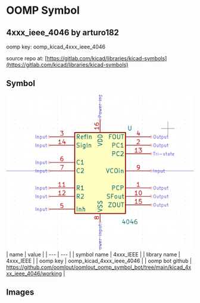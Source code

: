 # OOMP Symbol  
## 4xxx_ieee_4046  by arturo182  
  
oomp key: oomp_kicad_4xxx_ieee_4046  
  
source repo at: [https://gitlab.com/kicad/libraries/kicad-symbols](https://gitlab.com/kicad/libraries/kicad-symbols)  
## Symbol  
  
[![working.png](working_600.png)](working.png)  
| name | value | 
| --- | --- | 
| symbol name | 4xxx_IEEE | 
| library name | 4xxx_IEEE | 
| oomp key | oomp_kicad_4xxx_ieee_4046 | 
| oomp bot github | https://github.com/oomlout/oomlout_oomp_symbol_bot/tree/main/kicad_4xxx_ieee_4046/working | 
## Images  
